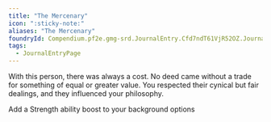 ```yaml
---
title: "The Mercenary"
icon: ":sticky-note:"
aliases: "The Mercenary"
foundryId: Compendium.pf2e.gmg-srd.JournalEntry.Cfd7ndT61VjR52OZ.JournalEntryPage.ckZbbbcDbwOuN14g
tags:
  - JournalEntryPage
---
```

With this person, there was always a cost. No deed came without a trade for something of equal or greater value. You respected their cynical but fair dealings, and they influenced your philosophy.

Add a Strength ability boost to your background options
